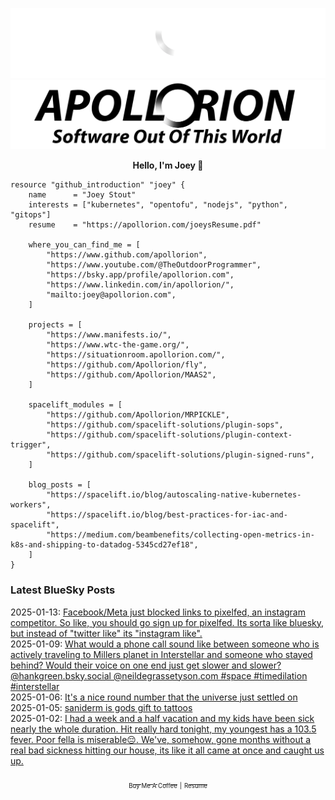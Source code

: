 ![Personal Website](https://raw.githubusercontent.com/Apollorion/apollorion/main/logos/new-large-white-transparent.png#gh-dark-mode-only)![Personal Website](https://raw.githubusercontent.com/Apollorion/apollorion/main/logos/new-large-black-transparent.png#gh-light-mode-only)

<p align="center">
    <b>Hello, I'm Joey 👋</b>
</p>

```hcl
resource "github_introduction" "joey" {
    name      = "Joey Stout"
    interests = ["kubernetes", "opentofu", "nodejs", "python", "gitops"]
    resume    = "https://apollorion.com/joeysResume.pdf"

    where_you_can_find_me = [
        "https://www.github.com/apollorion",
        "https://www.youtube.com/@TheOutdoorProgrammer",
        "https://bsky.app/profile/apollorion.com",
        "https://www.linkedin.com/in/apollorion/",
        "mailto:joey@apollorion.com",
    ]

    projects = [
        "https://www.manifests.io/",
        "https://www.wtc-the-game.org/",
        "https://situationroom.apollorion.com/",
        "https://github.com/Apollorion/fly",
        "https://github.com/Apollorion/MAAS2",
    ]

    spacelift_modules = [
        "https://github.com/Apollorion/MRPICKLE",
        "https://github.com/spacelift-solutions/plugin-sops",
        "https://github.com/spacelift-solutions/plugin-context-trigger",
        "https://github.com/spacelift-solutions/plugin-signed-runs",
    ]

    blog_posts = [
        "https://spacelift.io/blog/autoscaling-native-kubernetes-workers",
        "https://spacelift.io/blog/best-practices-for-iac-and-spacelift",
        "https://medium.com/beambenefits/collecting-open-metrics-in-k8s-and-shipping-to-datadog-5345cd27ef18",
    ]
}
```

### Latest BlueSky Posts
2025-01-13: [Facebook/Meta just blocked links to pixelfed, an instagram competitor. So like, you should go sign up for pixelfed. Its sorta like bluesky, but instead of "twitter like" its "instagram like". ](https://bsky.app/profile/apollorion.com/post/3lfnulwydlc2i)  
2025-01-09: [What would a phone call sound like between someone who is actively traveling to Millers planet in Interstellar and someone who stayed behind? Would their voice on one end just get slower and slower? @hankgreen.bsky.social @neildegrassetyson.com #space #timedilation #interstellar ](https://bsky.app/profile/apollorion.com/post/3lfbl2qtiwc2t)  
2025-01-06: [It's a nice round number that the universe just settled on ](https://bsky.app/profile/apollorion.com/post/3lf27e6uojs2m)  
2025-01-05: [saniderm is gods gift to tattoos ](https://bsky.app/profile/apollorion.com/post/3lezifermws2v)  
2025-01-02: [I had a week and a half vacation and my kids have been sick nearly the whole duration. Hit really hard tonight, my youngest has a 103.5 fever. Poor fella is miserable😔. We've, somehow, gone months without a real bad sickness hitting our house, its like it all came at once and caught us up. ](https://bsky.app/profile/apollorion.com/post/3leqs3magwc2a)  


<p align="center">
    <a href="https://www.buymeacoffee.com/apollorion"><sub><sub>Buy Me A Coffee</sub></sub></a> <sub><sub>|</sub></sub> <a href="https://apollorion.com/joeysResume.pdf"><sub><sub>Resume</sub></sub></a>
</p>
